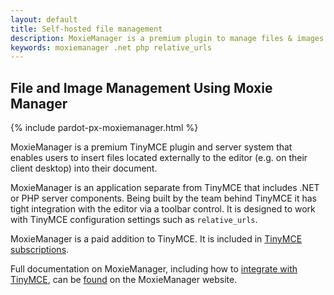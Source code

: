 ```yaml
---
layout: default
title: Self-hosted file management
description: MoxieManager is a premium plugin to manage files & images.
keywords: moxiemanager .net php relative_urls
---
```


## File and Image Management Using Moxie Manager

{% include pardot-px-moxiemanager.html %}

MoxieManager is a premium TinyMCE plugin and server system that enables users to insert files located externally to the editor (e.g. on their client desktop) into their document.

MoxieManager is an application separate from TinyMCE that includes .NET or PHP server components. Being built by the team behind TinyMCE it has tight integration with the editor via a toolbar control. It is designed to work with TinyMCE configuration settings such as `relative_urls`.

MoxieManager is a paid addition to TinyMCE. It is included in [TinyMCE subscriptions](https://www.tinymce.com/pricing/).

Full documentation on MoxieManager, including how to [integrate with TinyMCE](http://www.moxiemanager.com/documentation/index.php/TinyMCE_Integration), can be [found](http://www.moxiemanager.com/documentation/) on the MoxieManager website.

<!-- We also have a demo for you to explore the MoxieManager capabilities [here]({{site.baseurl}}/demo/moxie-manager/).-->

